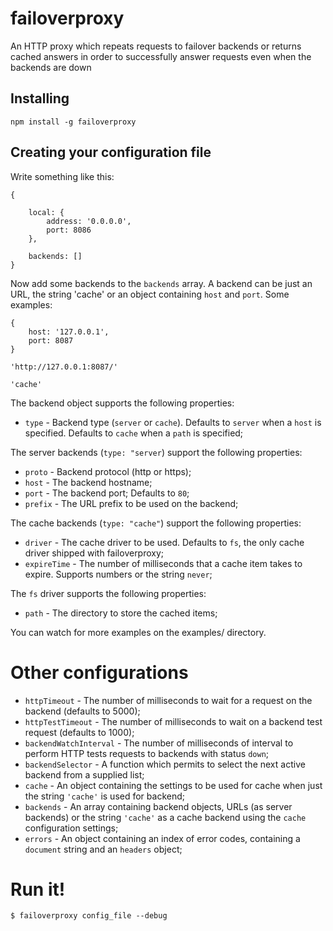 # failoverproxy
An HTTP proxy which repeats requests to failover backends or returns cached answers in order to successfully answer requests even when the backends are down

## Installing
	npm install -g failoverproxy

## Creating your configuration file

Write something like this:

	{
	
	    local: {
	        address: '0.0.0.0',
	        port: 8086
	    },
		
	    backends: []
	}

Now add some backends to the `backends` array. A backend can be just an URL, the string 'cache' or an object containing `host` and `port`. Some examples:

	{
	    host: '127.0.0.1',
	    port: 8087
	}

	'http://127.0.0.1:8087/'

	'cache'


The backend object supports the following properties:

* `type`   - Backend type (`server` or `cache`). Defaults to `server` when a `host` is specified. Defaults to `cache` when a `path` is specified;

The server backends (`type: "server`) support the following properties:

* `proto`  - Backend protocol (http or https);
* `host`   - The backend hostname;
* `port`   - The backend port; Defaults to `80`;
* `prefix` - The URL prefix to be used on the backend;

The cache backends (`type: "cache"`) support the following properties:

* `driver` - The cache driver to be used. Defaults to `fs`, the only cache driver shipped with failoverproxy;
* `expireTime`  - The number of milliseconds that a cache item takes to expire. Supports numbers or the string `never`;

The `fs` driver supports the following properties:

* `path`   - The directory to store the cached items;

You can watch for more examples on the examples/ directory.


# Other configurations

* `httpTimeout` - The number of milliseconds to wait for a request on the backend (defaults to 5000);
* `httpTestTimeout` - The number of milliseconds to wait on a backend test request (defaults to 1000);
* `backendWatchInterval`  - The number of milliseconds of interval to perform HTTP tests requests to backends with status `down`;
* `backendSelector` - A function which permits to select the next active backend from a supplied list;
* `cache` - An object containing the settings to be used for cache when just the string `'cache'` is used for backend;
* `backends` - An array containing backend objects, URLs (as server backends) or the string `'cache'` as a cache backend using the `cache` configuration settings;
* `errors` - An object containing an index of error codes, containing a `document` string and an `headers` object;


# Run it!

	$ failoverproxy config_file --debug
